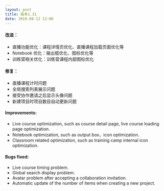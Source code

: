 ```yaml
---
layout: post
title: 版本1.31
date: 2019-08-12 12:00
---
```

#### 改进：
- 直播功能优化：课程详情页优化、直播课程加载页面优化等
- Notebook 优化：输出框优化、图标优化等
- 训练营相关优化：训练营课程内部图标优化

#### 修复：
- 直播课程计时问题
- 全局搜索列表展示问题
- 接受协作邀请之后显示头像问题
- 新建项目时项目数目自动更新问题

#### Improvements:
- Live course optimization, such as course detail page, live course loading page optimization.
- Notebook optimization, such as output box，icon optimization.
- Classroom related optimization, such as training camp internal icon optimization.

#### Bugs fixed:
- Live course timing problem.
- Global search display problem.
- Avatar problem after accepting a collaboration invitation.
- Automatic update of the number of items when creating a new project.
